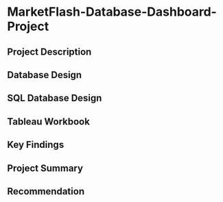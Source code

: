 # MarketFlash-Database-Dashboard-Project

## Project Description


## Database Design


## SQL Database Design


## Tableau Workbook


## Key Findings


## Project Summary



## Recommendation



